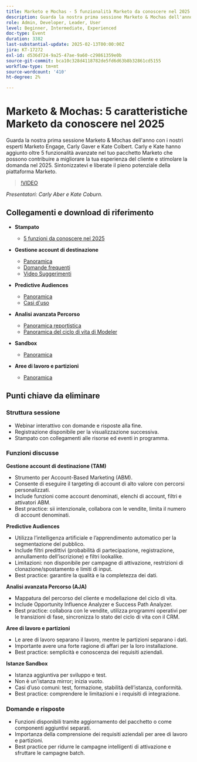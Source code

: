 ```yaml
---
title: Marketo e Mochas - 5 funzionalità Marketo da conoscere nel 2025
description: Guarda la nostra prima sessione Marketo & Mochas dell'anno con i nostri esperti Marketo Engage, Carly Gaver e Kate Colbert. Carly e Kate hanno aggiunto oltre 5 funzionalità avanzate nel tuo pacchetto Marketo che possono contribuire a migliorare la tua esperienza del cliente e stimolare la domanda nel 2025. Sintonizzatevi e liberate il pieno potenziale della piattaforma Marketo.
role: Admin, Developer, Leader, User
level: Beginner, Intermediate, Experienced
doc-type: Event
duration: 3382
last-substantial-update: 2025-02-13T00:00:00Z
jira: KT-17272
exl-id: d536d724-9a25-47ae-9a60-c29861359e0b
source-git-commit: bca10c328d4118782de5fd6d63b8b32861cd5155
workflow-type: tm+mt
source-wordcount: '410'
ht-degree: 2%

---
```



# Marketo &amp; Mochas: 5 caratteristiche Marketo da conoscere nel 2025

Guarda la nostra prima sessione Marketo &amp; Mochas dell&#39;anno con i nostri esperti Marketo Engage, Carly Gaver e Kate Colbert. Carly e Kate hanno aggiunto oltre 5 funzionalità avanzate nel tuo pacchetto Marketo che possono contribuire a migliorare la tua esperienza del cliente e stimolare la domanda nel 2025. Sintonizzatevi e liberate il pieno potenziale della piattaforma Marketo.

>[!VIDEO](https://video.tv.adobe.com/v/3444165/?learn=on&enablevpops)

*Presentatori: Carly Aber e Kate Coburn.*

## Collegamenti e download di riferimento

* **Stampato**
   * [5 funzioni da conoscere nel 2025](../assets/marketo-&-mochas-5-features-handout.pdf)

* **Gestione account di destinazione**
   * [Panoramica](https://experienceleague.adobe.com/en/docs/marketo/using/product-docs/target-account-management/setup/target-account-management-overview)
   * [Domande frequenti](https://nation.marketo.com/t5/knowledgebase/target-account-management-previously-abm-faq-product-facts-and/ta-p/301199)
   * [Video Suggerimenti](https://nation.marketo.com/t5/product-blogs/marketo-engage-abm-tips-amp-tricks-with-corey-bayless/ba-p/304664)

* **Predictive Audiences**
   * [Panoramica](https://experienceleague.adobe.com/en/docs/marketo/using/product-docs/core-marketo-concepts/predictive-audiences/getting-started-with-predictive-audiences)
   * [Casi d&#39;uso](https://nation.marketo.com/t5/product-blogs/using-predictive-audiences-in-marketo-engage/ba-p/301937)

* **Analisi avanzata Percorso**
   * [Panoramica reportistica](https://experienceleague.adobe.com/en/docs/marketo/using/product-docs/reporting/reporting-overview#advanced-journey-analytics)
   * [Panoramica del ciclo di vita di Modeler](https://experienceleague.adobe.com/en/docs/marketo/using/product-docs/reporting/revenue-cycle-analytics/revenue-cycle-models/understanding-revenue-models)

* **Sandbox**
   * [Panoramica](https://experienceleague.adobe.com/en/docs/marketo/using/product-docs/core-marketo-concepts/miscellaneous/marketo-sandbox)

* **Aree di lavoro e partizioni**
   * [Panoramica](https://experienceleague.adobe.com/en/docs/marketo/using/product-docs/administration/workspaces-and-person-partitions/understanding-workspaces-and-person-partitions)

## Punti chiave da eliminare

### Struttura sessione

* Webinar interattivo con domande e risposte alla fine.
* Registrazione disponibile per la visualizzazione successiva.
* Stampato con collegamenti alle risorse ed eventi in programma.

### Funzioni discusse

**Gestione account di destinazione (TAM)**

* Strumento per Account-Based Marketing (ABM).
* Consente di eseguire il targeting di account di alto valore con percorsi personalizzati.
* Include funzioni come account denominati, elenchi di account, filtri e attivatori ABM.
* Best practice: sii intenzionale, collabora con le vendite, limita il numero di account denominati.

**Predictive Audiences**

* Utilizza l’intelligenza artificiale e l’apprendimento automatico per la segmentazione del pubblico.
* Include filtri predittivi (probabilità di partecipazione, registrazione, annullamento dell’iscrizione) e filtri lookalike.
* Limitazioni: non disponibile per campagne di attivazione, restrizioni di clonazione/spostamento e limiti di input.
* Best practice: garantire la qualità e la completezza dei dati.

**Analisi avanzata Percorso (AJA)**

* Mappatura del percorso del cliente e modellazione del ciclo di vita.
* Include Opportunity Influence Analyzer e Success Path Analyzer.
* Best practice: collabora con le vendite, utilizza programmi operativi per le transizioni di fase, sincronizza lo stato del ciclo di vita con il CRM.

**Aree di lavoro e partizioni**

* Le aree di lavoro separano il lavoro, mentre le partizioni separano i dati.
* Importante avere una forte ragione di affari per la loro installazione.
* Best practice: semplicità e conoscenza dei requisiti aziendali.

**Istanze Sandbox**

* Istanza aggiuntiva per sviluppo e test.
* Non è un&#39;istanza mirror; inizia vuoto.
* Casi d’uso comuni: test, formazione, stabilità dell’istanza, conformità.
* Best practice: comprendere le limitazioni e i requisiti di integrazione.

### Domande e risposte

* Funzioni disponibili tramite aggiornamento del pacchetto o come componenti aggiuntivi separati.
* Importanza della comprensione dei requisiti aziendali per aree di lavoro e partizioni.
* Best practice per ridurre le campagne intelligenti di attivazione e sfruttare le campagne batch.
